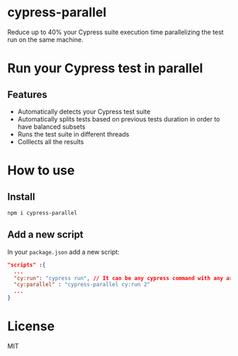 # cypress-parallel
Reduce up to 40% your Cypress suite execution time parallelizing the test run on the same machine.
 
 # Run your Cypress test in parallel

 ## Features
 - Automatically detects your Cypress test suite
 - Automatically splits tests based on previous tests duration in order to have balanced subsets
 - Runs the test suite in different threads
 - Colllects all the results

 # How to use

 ## Install
 ```
 npm i cypress-parallel
 ```

 ## Add a new script
 In your `package.json` add a new script:

  ```json
"scripts" :{
    ...
    "cy:run": "cypress run", // It can be any cypress command with any argument
    "cy:parallel" : "cypress-parallel cy:run 2"
    ...
}
 ```

 # License
 MIT
